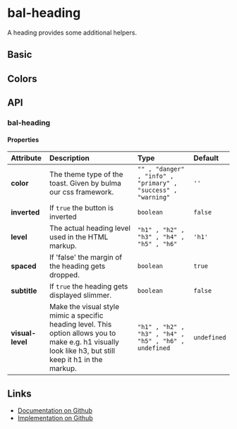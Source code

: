 # bal-heading

A heading provides some additional helpers.



## Basic

<ClientOnly><docs-demo-bal-heading-47></docs-demo-bal-heading-47></ClientOnly>


## Colors

<ClientOnly><docs-demo-bal-heading-48></docs-demo-bal-heading-48></ClientOnly>



## API

### bal-heading

#### Properties

| Attribute        | Description                                                                                                                                             | Type                                                         | Default     |
| :--------------- | :------------------------------------------------------------------------------------------------------------------------------------------------------ | :----------------------------------------------------------- | :---------- |
| **color**        | The theme type of the toast. Given by bulma our css framework.                                                                                          | `"" , "danger" , "info" , "primary" , "success" , "warning"` | `''`        |
| **inverted**     | If `true` the button is inverted                                                                                                                        | `boolean`                                                    | `false`     |
| **level**        | The actual heading level used in the HTML markup.                                                                                                       | `"h1" , "h2" , "h3" , "h4" , "h5" , "h6"`                    | `'h1'`      |
| **spaced**       | If 'false' the margin of the heading gets dropped.                                                                                                      | `boolean`                                                    | `true`      |
| **subtitle**     | If `true` the heading gets displayed slimmer.                                                                                                           | `boolean`                                                    | `false`     |
| **visual-level** | Make the visual style mimic a specific heading level. This option allows you to make e.g. h1 visually look like h3, but still keep it h1 in the markup. | `"h1" , "h2" , "h3" , "h4" , "h5" , "h6" , undefined`        | `undefined` |






## Links

* [Documentation on Github](https://github.com/baloise/design-system/blob/master/docs/src/components/components/bal-heading.md)
* [Implementation on Github](https://github.com/baloise/design-system/blob/master/packages/components/src/components/bal-heading)
